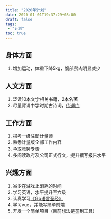 ```yaml
---
title: "2020年计划"
date: 2020-01-01T19:37:29+08:00
draft: false
tags:
 - "计划"
toc: true
---
```


## 身体方面

1. 增加运动，体重下降5kg，腹部赘肉明显减少

## 人文方面

1. 泛读10本文学相关书籍，2本名著
2. 尽量背诵中学时期古诗词，[传送门](https://book.zenqy.tk/)

## 工作方面

1. 报考一级注册计量师
2. 熟悉计量版全部工作内容
3. 争取竞聘专责
4. 多阅读政府及公司正式行文，提升撰写报告水平

## 兴趣方面

1. 减少在游戏上消耗的时间
2. 学习英语，水平提升至六级
3. 认真学习[《Go语言圣经》](https://docs.hacknode.org/gopl-zh/)
4. 学习vue，并能写简单前端
5. 开发一个简单项目（目前想法是签到工具）
